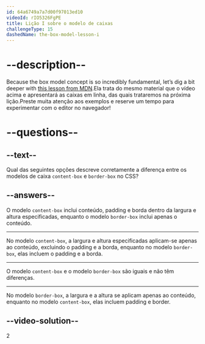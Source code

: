 ```yaml
---
id: 64a6749a7a7d00f97013ed10
videoId: rIO5326FgPE
title: Lição I sobre o modelo de caixas
challengeType: 15
dashedName: the-box-model-lesson-i
---
```


# --description--

Because the box model concept is so incredibly fundamental, let’s dig a bit deeper with <a href="https://developer.mozilla.org/en-US/docs/Learn/CSS/Building_blocks/The_box_model#what_is_the_css_box_model" target="_blank">this lesson from MDN</a>.Ela trata do mesmo material que o vídeo acima e apresentará as caixas em linha, das quais trataremos na próxima lição.Preste muita atenção aos exemplos e reserve um tempo para experimentar com o editor no navegador!

# --questions--

## --text--

Qual das seguintes opções descreve corretamente a diferença entre os modelos de caixa `content-box` e `border-box` no CSS?

## --answers--

O modelo `content-box` inclui conteúdo, padding e borda dentro da largura e altura especificadas, enquanto o modelo `border-box` inclui apenas o conteúdo.

---

No modelo `content-box`, a largura e altura especificadas aplicam-se apenas ao conteúdo, excluindo o padding e a borda, enquanto no modelo `border-box`, elas incluem o padding e a borda.

---

O modelo `content-box` e o modelo `border-box` são iguais e não têm diferenças.

---

No modelo `border-box`, a largura e a altura se aplicam apenas ao conteúdo, enquanto no modelo `content-box`, elas incluem padding e border.

## --video-solution--

2
